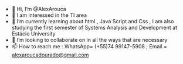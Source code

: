 - 👋 Hi, I’m @AlexArouca
- 👀 I am interessed in the TI area 
- 🌱 I’m currently learning about html , Java Script and Css , I am also studying the first semester of Systems Analysis and Development at Estácio University
- 💞️ I’m looking to collaborate on in all the ways that are necessary
- 📫 How to reach me : WhatsApp= (+55)74 99147-5908 ; Email = alexaroucadourado@gmail.com

<!---
AlexArouca/AlexArouca is a ✨ special ✨ repository because its `README.md` (this file) appears on your GitHub profile.
You can click the Preview link to take a look at your changes.
--->
